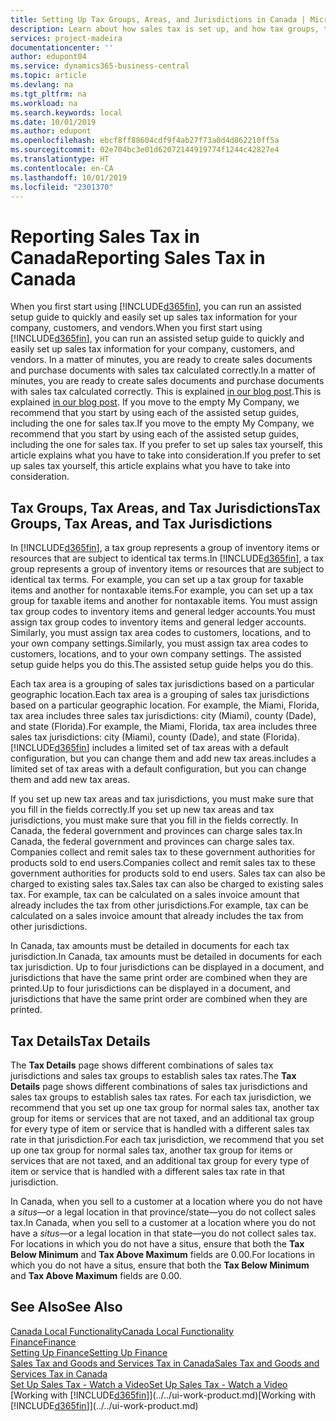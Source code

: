 ```yaml
---
title: Setting Up Tax Groups, Areas, and Jurisdictions in Canada | Microsoft Docs
description: Learn about how sales tax is set up, and how tax groups, tax areas (states, counties, cities, and localities), tax jurisdictions, and tax details work.
services: project-madeira
documentationcenter: ''
author: edupont04
ms.service: dynamics365-business-central
ms.topic: article
ms.devlang: na
ms.tgt_pltfrm: na
ms.workload: na
ms.search.keywords: local
ms.date: 10/01/2019
ms.author: edupont
ms.openlocfilehash: ebcf8ff88604cdf9f4ab27f73a0d4d862210ff5a
ms.sourcegitcommit: 02e704bc3e01d62072144919774f1244c42827e4
ms.translationtype: HT
ms.contentlocale: en-CA
ms.lasthandoff: 10/01/2019
ms.locfileid: "2301370"
---
```

# <a name="reporting-sales-tax-in-canada"></a><span data-ttu-id="77597-103">Reporting Sales Tax in Canada</span><span class="sxs-lookup"><span data-stu-id="77597-103">Reporting Sales Tax in Canada</span></span>
<span data-ttu-id="77597-104">When you first start using [!INCLUDE[d365fin](../../includes/d365fin_md.md)], you can run an assisted setup guide to quickly and easily set up sales tax information for your company, customers, and vendors.</span><span class="sxs-lookup"><span data-stu-id="77597-104">When you first start using [!INCLUDE[d365fin](../../includes/d365fin_md.md)], you can run an assisted setup guide to quickly and easily set up sales tax information for your company, customers, and vendors.</span></span> <span data-ttu-id="77597-105">In a matter of minutes, you are ready to create sales documents and purchase documents with sales tax calculated correctly.</span><span class="sxs-lookup"><span data-stu-id="77597-105">In a matter of minutes, you are ready to create sales documents and purchase documents with sales tax calculated correctly.</span></span> <span data-ttu-id="77597-106">This is explained [in our blog post](https://madeira.microsoft.com/blog/sales-tax-setup-made-easy).</span><span class="sxs-lookup"><span data-stu-id="77597-106">This is explained [in our blog post](https://madeira.microsoft.com/blog/sales-tax-setup-made-easy).</span></span>
<span data-ttu-id="77597-107">If you move to the empty My Company, we recommend that you start by using each of the assisted setup guides, including the one for sales tax.</span><span class="sxs-lookup"><span data-stu-id="77597-107">If you move to the empty My Company, we recommend that you start by using each of the assisted setup guides, including the one for sales tax.</span></span> <span data-ttu-id="77597-108">If you prefer to set up sales tax yourself, this article explains what you have to take into consideration.</span><span class="sxs-lookup"><span data-stu-id="77597-108">If you prefer to set up sales tax yourself, this article explains what you have to take into consideration.</span></span>  


## <a name="tax-groups-tax-areas-and-tax-jurisdictions"></a><span data-ttu-id="77597-109">Tax Groups, Tax Areas, and Tax Jurisdictions</span><span class="sxs-lookup"><span data-stu-id="77597-109">Tax Groups, Tax Areas, and Tax Jurisdictions</span></span>
<span data-ttu-id="77597-110">In [!INCLUDE[d365fin](../../includes/d365fin_md.md)], a tax group represents a group of inventory items or resources that are subject to identical tax terms.</span><span class="sxs-lookup"><span data-stu-id="77597-110">In [!INCLUDE[d365fin](../../includes/d365fin_md.md)], a tax group represents a group of inventory items or resources that are subject to identical tax terms.</span></span> <span data-ttu-id="77597-111">For example, you can set up a tax group for taxable items and another for nontaxable items.</span><span class="sxs-lookup"><span data-stu-id="77597-111">For example, you can set up a tax group for taxable items and another for nontaxable items.</span></span> <span data-ttu-id="77597-112">You must assign tax group codes to inventory items and general ledger accounts.</span><span class="sxs-lookup"><span data-stu-id="77597-112">You must assign tax group codes to inventory items and general ledger accounts.</span></span> <span data-ttu-id="77597-113">Similarly, you must assign tax area codes to customers, locations, and to your own company settings.</span><span class="sxs-lookup"><span data-stu-id="77597-113">Similarly, you must assign tax area codes to customers, locations, and to your own company settings.</span></span> <span data-ttu-id="77597-114">The assisted setup guide helps you do this.</span><span class="sxs-lookup"><span data-stu-id="77597-114">The assisted setup guide helps you do this.</span></span>  

<span data-ttu-id="77597-115">Each tax area is a grouping of sales tax jurisdictions based on a particular geographic location.</span><span class="sxs-lookup"><span data-stu-id="77597-115">Each tax area is a grouping of sales tax jurisdictions based on a particular geographic location.</span></span> <span data-ttu-id="77597-116">For example, the Miami, Florida, tax area includes three sales tax jurisdictions: city (Miami), county (Dade), and state (Florida).</span><span class="sxs-lookup"><span data-stu-id="77597-116">For example, the Miami, Florida, tax area includes three sales tax jurisdictions: city (Miami), county (Dade), and state (Florida).</span></span> [!INCLUDE[d365fin](../../includes/d365fin_md.md)] <span data-ttu-id="77597-117">includes a limited set of tax areas with a default configuration, but you can change them and add new tax areas.</span><span class="sxs-lookup"><span data-stu-id="77597-117">includes a limited set of tax areas with a default configuration, but you can change them and add new tax areas.</span></span>  

<span data-ttu-id="77597-118">If you set up new tax areas and tax jurisdictions, you must make sure that you fill in the fields correctly.</span><span class="sxs-lookup"><span data-stu-id="77597-118">If you set up new tax areas and tax jurisdictions, you must make sure that you fill in the fields correctly.</span></span> <span data-ttu-id="77597-119">In Canada, the federal government and provinces can charge sales tax.</span><span class="sxs-lookup"><span data-stu-id="77597-119">In Canada, the federal government and provinces can charge sales tax.</span></span> <span data-ttu-id="77597-120">Companies collect and remit sales tax to these government authorities for products sold to end users.</span><span class="sxs-lookup"><span data-stu-id="77597-120">Companies collect and remit sales tax to these government authorities for products sold to end users.</span></span> <span data-ttu-id="77597-121">Sales tax can also be charged to existing sales tax.</span><span class="sxs-lookup"><span data-stu-id="77597-121">Sales tax can also be charged to existing sales tax.</span></span> <span data-ttu-id="77597-122">For example, tax can be calculated on a sales invoice amount that already includes the tax from other jurisdictions.</span><span class="sxs-lookup"><span data-stu-id="77597-122">For example, tax can be calculated on a sales invoice amount that already includes the tax from other jurisdictions.</span></span>  

<span data-ttu-id="77597-123">In Canada, tax amounts must be detailed in documents for each tax jurisdiction.</span><span class="sxs-lookup"><span data-stu-id="77597-123">In Canada, tax amounts must be detailed in documents for each tax jurisdiction.</span></span> <span data-ttu-id="77597-124">Up to four jurisdictions can be displayed in a document, and jurisdictions that have the same print order are combined when they are printed.</span><span class="sxs-lookup"><span data-stu-id="77597-124">Up to four jurisdictions can be displayed in a document, and jurisdictions that have the same print order are combined when they are printed.</span></span>  

## <a name="tax-details"></a><span data-ttu-id="77597-125">Tax Details</span><span class="sxs-lookup"><span data-stu-id="77597-125">Tax Details</span></span>
<span data-ttu-id="77597-126">The **Tax Details** page shows different combinations of sales tax jurisdictions and sales tax groups to establish sales tax rates.</span><span class="sxs-lookup"><span data-stu-id="77597-126">The **Tax Details** page shows different combinations of sales tax jurisdictions and sales tax groups to establish sales tax rates.</span></span> <span data-ttu-id="77597-127">For each tax jurisdiction, we recommend that you set up one tax group for normal sales tax, another tax group for items or services that are not taxed, and an additional tax group for every type of item or service that is handled with a different sales tax rate in that jurisdiction.</span><span class="sxs-lookup"><span data-stu-id="77597-127">For each tax jurisdiction, we recommend that you set up one tax group for normal sales tax, another tax group for items or services that are not taxed, and an additional tax group for every type of item or service that is handled with a different sales tax rate in that jurisdiction.</span></span>  

<span data-ttu-id="77597-128">In Canada, when you sell to a customer at a location where you do not have a *situs*—or a legal location in that province/state—you do not collect sales tax.</span><span class="sxs-lookup"><span data-stu-id="77597-128">In Canada, when you sell to a customer at a location where you do not have a *situs*—or a legal location in that state—you do not collect sales tax.</span></span> <span data-ttu-id="77597-129">For locations in which you do not have a situs, ensure that both the **Tax Below Minimum** and **Tax Above Maximum** fields are 0.00.</span><span class="sxs-lookup"><span data-stu-id="77597-129">For locations in which you do not have a situs, ensure that both the **Tax Below Minimum** and **Tax Above Maximum** fields are 0.00.</span></span>  

## <a name="see-also"></a><span data-ttu-id="77597-130">See Also</span><span class="sxs-lookup"><span data-stu-id="77597-130">See Also</span></span>
[<span data-ttu-id="77597-131">Canada Local Functionality</span><span class="sxs-lookup"><span data-stu-id="77597-131">Canada Local Functionality</span></span>](canada-local-functionality.md)  
[<span data-ttu-id="77597-132">Finance</span><span class="sxs-lookup"><span data-stu-id="77597-132">Finance</span></span>](../../finance.md)  
[<span data-ttu-id="77597-133">Setting Up Finance</span><span class="sxs-lookup"><span data-stu-id="77597-133">Setting Up Finance</span></span>](../../finance-setup-finance.md)  
[<span data-ttu-id="77597-134">Sales Tax and Goods and Services Tax in Canada</span><span class="sxs-lookup"><span data-stu-id="77597-134">Sales Tax and Goods and Services Tax in Canada</span></span>](sales-tax-goods-services.md)  
[<span data-ttu-id="77597-135">Set Up Sales Tax - Watch a Video</span><span class="sxs-lookup"><span data-stu-id="77597-135">Set Up Sales Tax - Watch a Video</span></span>](https://www.youtube.com/watch?v=qMs4BoSytN8&index=13&list=PLcakwueIHoT8K1m148oMqo7amR2a7Bz-8)  
<span data-ttu-id="77597-136">[Working with [!INCLUDE[d365fin](../../includes/d365fin_md.md)]](../../ui-work-product.md)</span><span class="sxs-lookup"><span data-stu-id="77597-136">[Working with [!INCLUDE[d365fin](../../includes/d365fin_md.md)]](../../ui-work-product.md)</span></span>  
